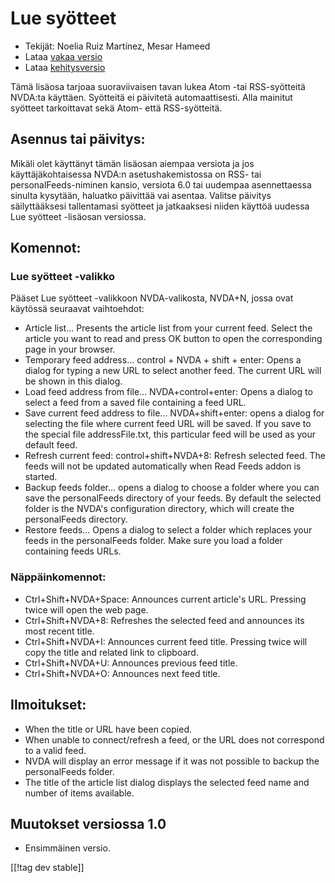 # Lue syötteet #

* Tekijät: Noelia Ruiz Martínez, Mesar Hameed
* Lataa [vakaa versio][2]
* Lataa [kehitysversio][1]

Tämä lisäosa tarjoaa suoraviivaisen tavan lukea Atom -tai RSS-syötteitä
NVDA:ta käyttäen.  Syötteitä ei päivitetä automaattisesti.  Alla mainitut
syötteet tarkoittavat sekä Atom- että RSS-syötteitä.

## Asennus tai päivitys: ##

Mikäli olet käyttänyt tämän lisäosan aiempaa versiota ja jos
käyttäjäkohtaisessa NVDA:n asetushakemistossa on RSS- tai
personalFeeds-niminen kansio, versiota 6.0 tai uudempaa asennettaessa
sinulta kysytään, haluatko päivittää vai asentaa.  Valitse päivitys
säilyttääksesi tallentamasi syötteet ja jatkaaksesi niiden käyttöä uudessa
Lue syötteet -lisäosan versiossa.

## Komennot: ##

### Lue syötteet -valikko ###

Pääset Lue syötteet -valikkoon NVDA-valikosta, NVDA+N, jossa ovat käytössä
seuraavat vaihtoehdot:

*	 Article list... Presents the article list from your current feed. Select
   the article you want to read and press OK button to open the
   corresponding page in your browser.
*	 Temporary feed address... control + NVDA + shift + enter: Opens a dialog
   for typing a new URL to select another feed. The current URL will be
   shown in this dialog.
*	 Load feed address from file... NVDA+control+enter: Opens a dialog to
   select a feed from a saved file containing a feed URL.
*	 Save current feed address to file... NVDA+shift+enter: opens a dialog for
   selecting the file where current feed URL will be saved. If you save to
   the special file addressFile.txt, this particular feed will be used as
   your default feed.
*	 Refresh current feed: control+shift+NVDA+8: Refresh selected feed. The
   feeds will not be updated automatically when Read Feeds addon is started.
*	 Backup feeds folder... opens a dialog to choose a folder where you can
   save the personalFeeds directory of your feeds. By default the selected
   folder is the NVDA's configuration directory, which will create the
   personalFeeds directory.
*	 Restore feeds... Opens a dialog to select a folder which replaces your
   feeds in the personalFeeds folder. Make sure you load a folder containing
   feeds URLs.

### Näppäinkomennot: ###

*	 Ctrl+Shift+NVDA+Space: Announces current article's URL. Pressing twice
   will open the web page.
*	 Ctrl+Shift+NVDA+8: Refreshes the selected feed and announces its most
   recent title.
*	 Ctrl+Shift+NVDA+I: Announces current feed title. Pressing twice will copy
   the title and related link to clipboard.
*	 Ctrl+Shift+NVDA+U: Announces previous feed title.
*	 Ctrl+Shift+NVDA+O: Announces next feed title.

## Ilmoitukset: ##

*	 When the title or URL have been copied.
*	 When unable to connect/refresh a feed, or the URL does not correspond to
   a valid feed.
*	 NVDA will display an error message if it was not possible to backup the
   personalFeeds folder.
*	 The title of the article list dialog displays the selected feed name and
   number of items available.

## Muutokset versiossa 1.0 ##
*	 Ensimmäinen versio.

[[!tag dev stable]]

[1]: http://addons.nvda-project.org/files/get.php?file=rf-dev

[2]: http://addons.nvda-project.org/files/get.php?file=rf

